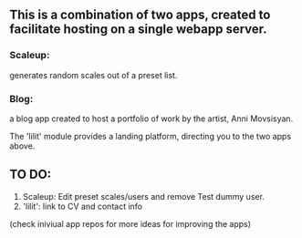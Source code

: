 ## This is a combination of two apps, created to facilitate hosting on a single webapp server.

### Scaleup: 
generates random scales out of a preset list.

### Blog: 
a blog app created to host a portfolio of work by the artist, Anni Movsisyan. 

The 'lilit' module provides a landing platform, directing you to the two apps above. 

## TO DO:

1. Scaleup: Edit preset scales/users and remove Test dummy user.
2. 'lilit': link to CV and contact info

(check iniviual app repos for more ideas for improving the apps)




